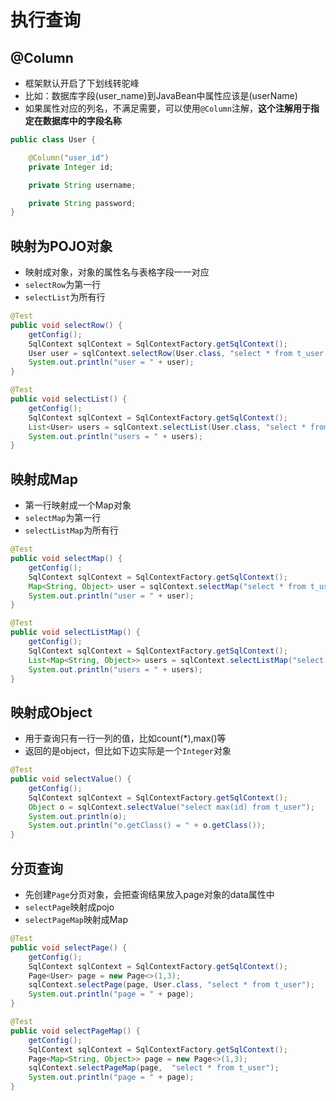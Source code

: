 # 执行查询

## @Column

* 框架默认开启了下划线转驼峰
* 比如：数据库字段(user_name)到JavaBean中属性应该是(userName)
* 如果属性对应的列名，不满足需要，可以使用`@Column`注解，**这个注解用于指定在数据库中的字段名称**

```java
public class User {

    @Column("user_id")
    private Integer id;

    private String username;

    private String password;
}
```

## 映射为POJO对象

* 映射成对象，对象的属性名与表格字段一一对应
* `selectRow`为第一行
* `selectList`为所有行

```java
@Test
public void selectRow() {
    getConfig();
    SqlContext sqlContext = SqlContextFactory.getSqlContext();
    User user = sqlContext.selectRow(User.class, "select * from t_user where id = ?", 1);
    System.out.println("user = " + user);
}

@Test
public void selectList() {
    getConfig();
    SqlContext sqlContext = SqlContextFactory.getSqlContext();
    List<User> users = sqlContext.selectList(User.class, "select * from t_user");
    System.out.println("users = " + users);
}
```


## 映射成Map

* 第一行映射成一个Map对象
* `selectMap`为第一行
* `selectListMap`为所有行

```java
@Test
public void selectMap() {
    getConfig();
    SqlContext sqlContext = SqlContextFactory.getSqlContext();
    Map<String, Object> user = sqlContext.selectMap("select * from t_user");
    System.out.println("user = " + user);
}

@Test
public void selectListMap() {
    getConfig();
    SqlContext sqlContext = SqlContextFactory.getSqlContext();
    List<Map<String, Object>> users = sqlContext.selectListMap("select * from t_user");
    System.out.println("users = " + users);
}
```

## 映射成Object

* 用于查询只有一行一列的值，比如count(*),max()等
* 返回的是object，但比如下边实际是一个`Integer`对象

```java
@Test
public void selectValue() {
    getConfig();
    SqlContext sqlContext = SqlContextFactory.getSqlContext();
    Object o = sqlContext.selectValue("select max(id) from t_user");
    System.out.println(o);
    System.out.println("o.getClass() = " + o.getClass());
}
```

## 分页查询

* 先创建`Page`分页对象，会把查询结果放入page对象的data属性中
* `selectPage`映射成pojo
* `selectPageMap`映射成Map

```java
@Test
public void selectPage() {
    getConfig();
    SqlContext sqlContext = SqlContextFactory.getSqlContext();
    Page<User> page = new Page<>(1,3);
    sqlContext.selectPage(page, User.class, "select * from t_user");
    System.out.println("page = " + page);
}

@Test
public void selectPageMap() {
    getConfig();
    SqlContext sqlContext = SqlContextFactory.getSqlContext();
    Page<Map<String, Object>> page = new Page<>(1,3);
    sqlContext.selectPageMap(page,  "select * from t_user");
    System.out.println("page = " + page);
}
```